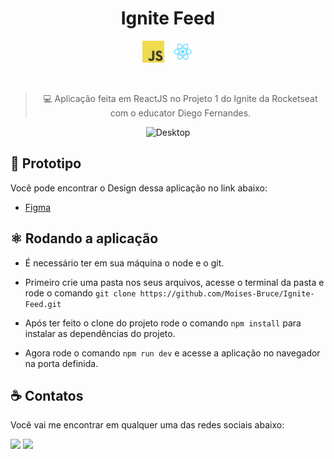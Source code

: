 <div align="center">
  <h1>Ignite Feed</h1>
  
  <p>
    <img src="https://raw.githubusercontent.com/github/explore/80688e429a7d4ef2fca1e82350fe8e3517d3494d/topics/javascript/javascript.png" height="35px"/>
    &nbsp;
    <img src="https://raw.githubusercontent.com/github/explore/80688e429a7d4ef2fca1e82350fe8e3517d3494d/topics/react/react.png" height="35px"/>
  </p>
  
  <br>

  > 💻 Aplicação feita em ReactJS no Projeto 1 do Ignite da Rocketseat com o educator Diego Fernandes.
  
  ![Desktop](https://user-images.githubusercontent.com/80919975/188215054-d7db9ef5-55df-4d4c-a3de-60cd66c7696d.png)
</div>

## 📖 Prototipo

Você pode encontrar o Design dessa aplicação no link abaixo:

- [Figma](https://www.figma.com/file/u9nqiw4l5qYggRB8xOE8OK/Ignite-Feed-(Community)?node-id=1%3A35)

## ⚛️ Rodando a aplicação

- É necessário ter em sua máquina o node e o git.

- Primeiro crie uma pasta nos seus arquivos, acesse o terminal da pasta e rode o comando `git clone https://github.com/Moises-Bruce/Ignite-Feed.git`

- Após ter feito o clone do projeto rode o comando `npm install` para instalar as dependências do projeto.

- Agora rode o comando `npm run dev` e acesse a aplicação no navegador na porta definida.

## ☕ Contatos

Você vai me encontrar em qualquer uma das redes sociais abaixo:

<a href = "mailto: contato.moisesbrucearaujo@gmail.com"><img src="https://img.shields.io/badge/-Gmail-%23EA4335?style=for-the-badge&logo=gmail&logoColor=white" target="_blank" margin-right="10px"></a>
<a href="https://www.linkedin.com/in/moises-bruce/" target="_blank"><img src="https://img.shields.io/badge/-LinkedIn-%230077B5?style=for-the-badge&logo=linkedin&logoColor=white" target="_blank"></a>
